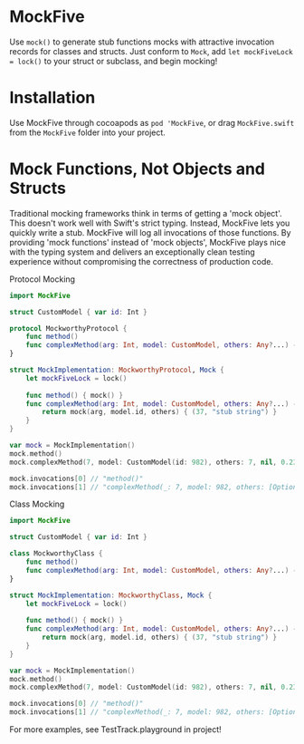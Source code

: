 # MockFive
Use `mock()` to generate stub functions mocks with attractive invocation records for classes and structs.  Just conform to `Mock`, add `let mockFiveLock = lock()` to your struct or subclass, and begin mocking!

# Installation
Use MockFive through cocoapods as `pod 'MockFive`, or drag `MockFive.swift` from the `MockFive` folder into your project.

# Mock Functions, Not Objects and Structs
Traditional mocking frameworks think in terms of getting a 'mock object'.  This doesn't work well with Swift's strict typing.  Instead, MockFive lets you quickly write a stub.  MockFive will log all invocations of those functions. By providing 'mock functions' instead of 'mock objects', MockFive plays nice with the typing system and delivers an exceptionally clean testing experience without compromising the correctness of production code.

Protocol Mocking
```Swift
import MockFive

struct CustomModel { var id: Int }

protocol MockworthyProtocol {
    func method()
    func complexMethod(arg: Int, model: CustomModel, others: Any?...) -> (Int, String)
}

struct MockImplementation: MockworthyProtocol, Mock {
    let mockFiveLock = lock()
    
    func method() { mock() }
    func complexMethod(arg: Int, model: CustomModel, others: Any?...) -> (Int, String) {
        return mock(arg, model.id, others) { (37, "stub string") }
    }
}

var mock = MockImplementation()
mock.method()
mock.complexMethod(7, model: CustomModel(id: 982), others: 7, nil, 0.23, [0,9]) // (37, "stub string")

mock.invocations[0] // "method()"
mock.invocations[1] // "complexMethod(_: 7, model: 982, others: [Optional(7), nil, Optional(0.23), Optional([0, 9])]) -> (Int, String)"

```

Class Mocking
```Swift
import MockFive

struct CustomModel { var id: Int }

class MockworthyClass {
    func method()
    func complexMethod(arg: Int, model: CustomModel, others: Any?...) -> (Int, String)
}

struct MockImplementation: MockworthyClass, Mock {
    let mockFiveLock = lock()
    
    func method() { mock() }
    func complexMethod(arg: Int, model: CustomModel, others: Any?...) -> (Int, String) {
        return mock(arg, model.id, others) { (37, "stub string") }
    }
}

var mock = MockImplementation()
mock.method()
mock.complexMethod(7, model: CustomModel(id: 982), others: 7, nil, 0.23, [0,9]) // (37, "stub string")

mock.invocations[0] // "method()"
mock.invocations[1] // "complexMethod(_: 7, model: 982, others: [Optional(7), nil, Optional(0.23), Optional([0, 9])]) -> (Int, String)"

```
For more examples, see TestTrack.playground in project!


